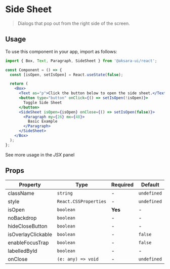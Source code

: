 # Side Sheet

> Dialogs that pop out from the right side of the screen.

## Usage

To use this component in your app, import as follows:

```jsx
import { Box, Text, Paragraph, SideSheet } from '@aksara-ui/react';

const Component = () => {
  const [isOpen, setIsOpen] = React.useState(false);

  return (
    <Box>
      <Text as="p">Click the button below to open the side sheet.</Text>
      <button type="button" onClick={() => setIsOpen(!isOpen)}>
        Toggle Side Sheet
      </button>
      <SideSheet isOpen={isOpen} onClose={() => setIsOpen(false)}>
        <Paragraph my={26} mx={48}>
          Basic Example
        </Paragraph>
      </SideSheet>
    </Box>
  );
};
```

See more usage in the _JSX_ panel

## Props

| Property           | Type                  | Required | Default     |
| ------------------ | --------------------- | -------- | ----------- |
| className          | `string`              | -        | `undefined` |
| style              | `React.CSSProperties` | -        | `undefined` |
| isOpen             | `boolean`             | **Yes**  | -           |
| noBackdrop         | `boolean`             | -        | -           |
| hideCloseButton    | `boolean`             | -        | -           |
| isOverlayClickable | `boolean`             | -        | `false`     |
| enableFocusTrap    | `boolean`             | -        | `false`     |
| labelledById       | `boolean`             | -        | -           |
| onClose            | `(e: any) => void`    | -        | `undefined` |
